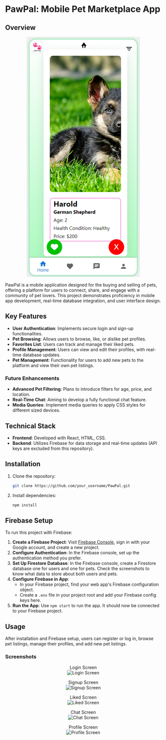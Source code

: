 # PawPal: Mobile Pet Marketplace App

## Overview

<p align="center">
  <img src="screenshots/pawpal_home_screen.png" alt="Home Screen">
</p>

PawPal is a mobile application designed for the buying and selling of pets, offering a platform for users to connect, share, and engage with a community of pet lovers. This project demonstrates proficiency in mobile app development, real-time database integration, and user interface design.

## Key Features

- **User Authentication**: Implements secure login and sign-up functionalities.
- **Pet Browsing**: Allows users to browse, like, or dislike pet profiles.
- **Favorites List**: Users can track and manage their liked pets.
- **Profile Management**: Users can view and edit their profiles, with real-time database updates.
- **Pet Management**: Functionality for users to add new pets to the platform and view their own pet listings.

### Future Enhancements

- **Advanced Pet Filtering**: Plans to introduce filters for age, price, and location.
- **Real-Time Chat**: Aiming to develop a fully functional chat feature.
- **Media Queries**: Implement media queries to apply CSS styles for different sized devices. 

## Technical Stack

- **Frontend**: Developed with React, HTML, CSS.
- **Backend**: Utilizes Firebase for data storage and real-time updates (API keys are excluded from this repository).

## Installation

1. Clone the repository:
   ```sh
   git clone https://github.com/your_username/PawPal.git

2. Install dependencies:
   ```sh
   npm install
## Firebase Setup

To run this project with Firebase:

1. **Create a Firebase Project**: Visit [Firebase Console](https://console.firebase.google.com/), sign in with your Google account, and create a new project.
2. **Configure Authentication**: In the Firebase console, set up the authentication method you prefer.
3. **Set Up Firestore Database**: In the Firebase console, create a Firestore database one for users and one for pets. Check the screenshots to know what data to store about both users and pets.
4. **Configure Firebase in App**:
    - In your Firebase project, find your web app's Firebase configuration object.
    - Create a `.env` file in your project root and add your Firebase config keys here.
5. **Run the App**: Use `npm start` to run the app. It should now be connected to your Firebase project.

## Usage

After installation and Firebase setup, users can register or log in, browse pet listings, manage their profiles, and add new pet listings.

### Screenshots

<p align="center">
  Login Screen<br>
  <img src="screenshots/pawpal_login_screen.png" alt="Login Screen">
</p>

<p align="center">
  Signup Screen<br>
  <img src="screenshots/pawpal_signup_screen.png" alt="Signup Screen">
</p>

<p align="center">
  Liked Screen<br>
  <img src="screenshots/pawpal_liked_screen.png" alt="Liked Screen">
</p>

<p align="center">
  Chat Screen<br>
  <img src="screenshots/pawpal_chat_screen.png" alt="Chat Screen">
</p>

<p align="center">
  Profile Screen<br>
  <img src="screenshots/pawpal_profile_screen.png" alt="Profile Screen">
</p>

